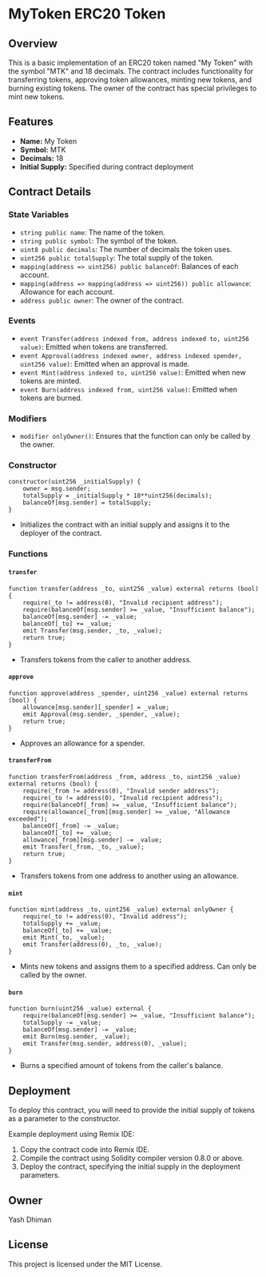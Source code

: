 # MyToken ERC20 Token

## Overview

This is a basic implementation of an ERC20 token named "My Token" with the symbol "MTK" and 18 decimals. The contract includes functionality for transferring tokens, approving token allowances, minting new tokens, and burning existing tokens. The owner of the contract has special privileges to mint new tokens.

## Features

- **Name:** My Token
- **Symbol:** MTK
- **Decimals:** 18
- **Initial Supply:** Specified during contract deployment

## Contract Details

### State Variables

- `string public name`: The name of the token.
- `string public symbol`: The symbol of the token.
- `uint8 public decimals`: The number of decimals the token uses.
- `uint256 public totalSupply`: The total supply of the token.
- `mapping(address => uint256) public balanceOf`: Balances of each account.
- `mapping(address => mapping(address => uint256)) public allowance`: Allowance for each account.
- `address public owner`: The owner of the contract.

### Events

- `event Transfer(address indexed from, address indexed to, uint256 value)`: Emitted when tokens are transferred.
- `event Approval(address indexed owner, address indexed spender, uint256 value)`: Emitted when an approval is made.
- `event Mint(address indexed to, uint256 value)`: Emitted when new tokens are minted.
- `event Burn(address indexed from, uint256 value)`: Emitted when tokens are burned.

### Modifiers

- `modifier onlyOwner()`: Ensures that the function can only be called by the owner.

### Constructor

```solidity
constructor(uint256 _initialSupply) {
    owner = msg.sender;
    totalSupply = _initialSupply * 10**uint256(decimals);
    balanceOf[msg.sender] = totalSupply;
}
```
- Initializes the contract with an initial supply and assigns it to the deployer of the contract.

### Functions

#### `transfer`

```solidity
function transfer(address _to, uint256 _value) external returns (bool) {
    require(_to != address(0), "Invalid recipient address");
    require(balanceOf[msg.sender] >= _value, "Insufficient balance");
    balanceOf[msg.sender] -= _value;
    balanceOf[_to] += _value;
    emit Transfer(msg.sender, _to, _value);
    return true;
}
```

- Transfers tokens from the caller to another address.

#### `approve`

```solidity
function approve(address _spender, uint256 _value) external returns (bool) {
    allowance[msg.sender][_spender] = _value;
    emit Approval(msg.sender, _spender, _value);
    return true;
}
```

- Approves an allowance for a spender.

#### `transferFrom`

```solidity
function transferFrom(address _from, address _to, uint256 _value) external returns (bool) {
    require(_from != address(0), "Invalid sender address");
    require(_to != address(0), "Invalid recipient address");
    require(balanceOf[_from] >= _value, "Insufficient balance");
    require(allowance[_from][msg.sender] >= _value, "Allowance exceeded");
    balanceOf[_from] -= _value;
    balanceOf[_to] += _value;
    allowance[_from][msg.sender] -= _value;
    emit Transfer(_from, _to, _value);
    return true;
}
```

- Transfers tokens from one address to another using an allowance.

#### `mint`

```solidity
function mint(address _to, uint256 _value) external onlyOwner {
    require(_to != address(0), "Invalid address");
    totalSupply += _value;
    balanceOf[_to] += _value;
    emit Mint(_to, _value);
    emit Transfer(address(0), _to, _value);
}
```

- Mints new tokens and assigns them to a specified address. Can only be called by the owner.

#### `burn`

```solidity
function burn(uint256 _value) external {
    require(balanceOf[msg.sender] >= _value, "Insufficient balance");
    totalSupply -= _value;
    balanceOf[msg.sender] -= _value;
    emit Burn(msg.sender, _value);
    emit Transfer(msg.sender, address(0), _value);
}
```

- Burns a specified amount of tokens from the caller's balance.

## Deployment

To deploy this contract, you will need to provide the initial supply of tokens as a parameter to the constructor.

Example deployment using Remix IDE:

1. Copy the contract code into Remix IDE.
2. Compile the contract using Solidity compiler version 0.8.0 or above.
3. Deploy the contract, specifying the initial supply in the deployment parameters.

## Owner

Yash Dhiman

## License

This project is licensed under the MIT License.
